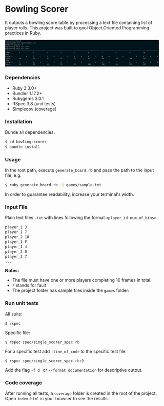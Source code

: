 # Bowling Scorer

It outputs a bowling score table by processing a text file containing list of player rolls.
This project was built to gool Object Oriented Programming practices in Ruby. 

![Table sample](sample_table.png)

### Dependencies
- Ruby 2.3.0+
- Bundler 1.17.2+
- Rubygems 3.0.1
- RSpec 3.8 (unit tests)
- Simplecov (coverage)

### Installation
Bunde all dependencies.
```sh
$ cd bowling-scorer
$ bundle install
```

### Usage

In the root path, execute `generate_board.rb` and pass the path to the input file, e.g.
```sh
$ ruby generate_board.rb -i games/sample.txt
```
In order to guarantee readability, increase your terminal's width.

### Input File
Plain text files `.txt` with lines following the format `<player_id num_of_bins>`.

```
player_1 3
player_1 7
player_2 10
player_1 F
player_1 4
player_2 0
player_2 7
...
```
**Notes:** 
- The file must have one or more players completing 10 frames in total.
- `F` stands for fault
- The project folder has sample files inside the `games` folder:

### Run unit tests
All suite:
  ```
  $ rspec
  ```
Specific file:
  ```
  $ rspec spec/single_scorer_spec.rb
  ```
For a specific test add `:line_of_code` to the specific test file.
  ```
  $ rspec spec/single_scorer_spec.rb:9
  ```
  Add the flag `-f d ` or `--format documentation` for descriptive output.
  
### Code coverage
  After running all tests, a `coverage` folder is created in the root of the project. Open
  `index.html` in your browser to see the results.

